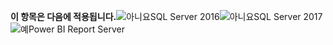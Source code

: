 **이 항목은 다음에 적용됩니다.**![아니요](media/no.png)SQL Server 2016![아니요](media/no.png)SQL Server 2017![예](media/yes.png)Power BI Report Server